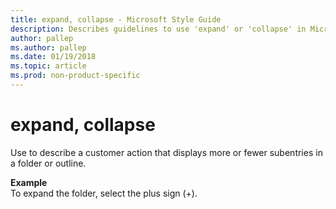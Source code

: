 ```yaml
---
title: expand, collapse - Microsoft Style Guide
description: Describes guidelines to use 'expand' or 'collapse' in Microsoft documents and provides alternate examples.
author: pallep
ms.author: pallep
ms.date: 01/19/2018
ms.topic: article
ms.prod: non-product-specific
---
```


# expand, collapse

Use to describe a customer action that displays more or fewer subentries in a folder or outline. 

**Example**  
To expand the folder, select the plus sign (+).
